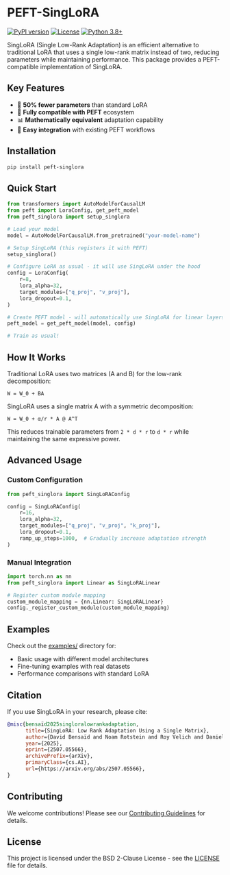 # PEFT-SingLoRA

[![PyPI version](https://badge.fury.io/py/peft-singlora.svg)](https://badge.fury.io/py/peft-singlora)
[![License](https://img.shields.io/badge/License-BSD_2--Clause-blue.svg)](https://opensource.org/licenses/BSD-2-Clause)
[![Python 3.8+](https://img.shields.io/badge/python-3.8+-blue.svg)](https://www.python.org/downloads/)

SingLoRA (Single Low-Rank Adaptation) is an efficient alternative to traditional LoRA that uses a single low-rank matrix instead of two, reducing parameters while maintaining performance. This package provides a PEFT-compatible implementation of SingLoRA.

## Key Features

- 🚀 **50% fewer parameters** than standard LoRA
- 🔧 **Fully compatible with PEFT** ecosystem
- 📊 **Mathematically equivalent** adaptation capability
- 🎯 **Easy integration** with existing PEFT workflows

## Installation

```bash
pip install peft-singlora
```

## Quick Start

```python
from transformers import AutoModelForCausalLM
from peft import LoraConfig, get_peft_model
from peft_singlora import setup_singlora

# Load your model
model = AutoModelForCausalLM.from_pretrained("your-model-name")

# Setup SingLoRA (this registers it with PEFT)
setup_singlora()

# Configure LoRA as usual - it will use SingLoRA under the hood
config = LoraConfig(
    r=8,
    lora_alpha=32,
    target_modules=["q_proj", "v_proj"],
    lora_dropout=0.1,
)

# Create PEFT model - will automatically use SingLoRA for linear layers
peft_model = get_peft_model(model, config)

# Train as usual!
```

## How It Works

Traditional LoRA uses two matrices (A and B) for the low-rank decomposition:
```
W = W_0 + BA
```

SingLoRA uses a single matrix A with a symmetric decomposition:
```
W = W_0 + α/r * A @ A^T
```

This reduces trainable parameters from `2 * d * r` to `d * r` while maintaining the same expressive power.

## Advanced Usage

### Custom Configuration

```python
from peft_singlora import SingLoRAConfig

config = SingLoRAConfig(
    r=16,
    lora_alpha=32,
    target_modules=["q_proj", "v_proj", "k_proj"],
    lora_dropout=0.1,
    ramp_up_steps=1000,  # Gradually increase adaptation strength
)
```

### Manual Integration

```python
import torch.nn as nn
from peft_singlora import Linear as SingLoRALinear

# Register custom module mapping
custom_module_mapping = {nn.Linear: SingLoRALinear}
config._register_custom_module(custom_module_mapping)
```

## Examples

Check out the [examples/](https://github.com/bghira/PEFT-SingLoRA/tree/main/examples) directory for:
- Basic usage with different model architectures
- Fine-tuning examples with real datasets
- Performance comparisons with standard LoRA

## Citation

If you use SingLoRA in your research, please cite:

```bibtex
@misc{bensaïd2025singloralowrankadaptation,
      title={SingLoRA: Low Rank Adaptation Using a Single Matrix}, 
      author={David Bensaïd and Noam Rotstein and Roy Velich and Daniel Bensaïd and Ron Kimmel},
      year={2025},
      eprint={2507.05566},
      archivePrefix={arXiv},
      primaryClass={cs.AI},
      url={https://arxiv.org/abs/2507.05566}, 
}
```

## Contributing

We welcome contributions! Please see our [Contributing Guidelines](CONTRIBUTING.md) for details.

## License

This project is licensed under the BSD 2-Clause License - see the [LICENSE](LICENSE) file for details.
